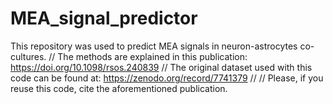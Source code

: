 # MEA_signal_predictor

This repository was used to predict MEA signals in neuron-astrocytes co-cultures. //
The methods are explained in this publication: https://doi.org/10.1098/rsos.240839 //
The original dataset used with this code can be found at: https://zenodo.org/record/7741379 //
//
Please, if you reuse this code, cite the aforementioned publication.
